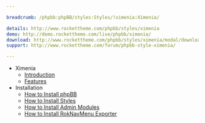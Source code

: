 ```yaml
---

breadcrumb: /phpbb:phpBB/styles:Styles/!ximenia:Ximenia/

details: http://www.rockettheme.com/phpbb/styles/ximenia
demo: http://demo.rockettheme.com/live/phpbb/ximenia/
download: http://www.rockettheme.com/phpbb/styles/ximenia/modal/downloads
support: http://www.rockettheme.com/forum/phpbb-style-ximenia/

---
```


* Ximenia
	* [Introduction](INDEX.md#introduction)
	* [Features](INDEX.md#features)
* Installation
	* [How to Install phpBB](../../start/install.md)
	* [How to Install Styles](../../start/styles.md)
	* [How to Install Admin Modules](../../start/styles.md#installing-administrative-modules)
	* [How to Install RokNavMenu Exporter](../../modules/roknavmenu.md)